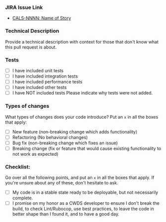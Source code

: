 ### JIRA Issue Link

- [CALS-NNNN: Name of Story](https://osi-cwds.atlassian.net/browse/CALS-NNNN)

### Technical Description
Provide a technical description with context for those that don't know what this pull request is about.

### Tests
- [ ] I have included unit tests 
- [ ] I have included integration tests 
- [ ] I have included performance tests 
- [ ] I have included other tests 
- [ ] I have NOT included tests 
Please indicate why tests were not added.

### Types of changes
What types of changes does your code introduce? Put an `x` in all the boxes that apply:
- [ ] New feature (non-breaking change which adds functionality)
- [ ] Refactoring (No behavioral changes)
- [ ] Bug fix (non-breaking change which fixes an issue)
- [ ] Breaking change (fix or feature that would cause existing functionality to not work as expected)

### Checklist:
Go over all the following points, and put an `x` in all the boxes that apply.
If you're unsure about any of these, don't hesitate to ask.
- [ ] My code is in a stable state ready to be deployable, but not necessarily complete.
- [ ] I promise on my honor as a CWDS developer to ensure I don't break the build, to check Lint/Rubocop, use best practices, to leave the code in better shape than I found it, and to have a good day.
